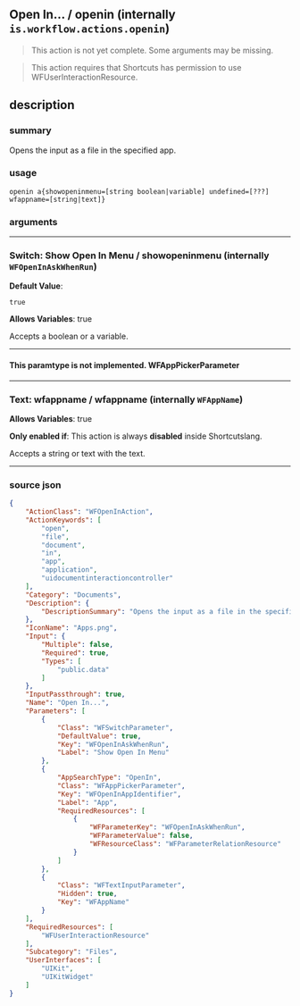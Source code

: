 
## Open In... / openin (internally `is.workflow.actions.openin`)

> This action is not yet complete. Some arguments may be missing.

> This action requires that Shortcuts has permission to use WFUserInteractionResource.


## description

### summary

Opens the input as a file in the specified app.


### usage
```
openin a{showopeninmenu=[string boolean|variable] undefined=[???] wfappname=[string|text]}
```

### arguments

---

### Switch: Show Open In Menu / showopeninmenu (internally `WFOpenInAskWhenRun`)
**Default Value**:
```
true
```
**Allows Variables**: true



Accepts a boolean
or a variable.

---

#### This paramtype is not implemented. WFAppPickerParameter

---

### Text: wfappname / wfappname (internally `WFAppName`)
**Allows Variables**: true

**Only enabled if**: This action is always **disabled** inside Shortcutslang.

Accepts a string 
or text
with the text.

---

### source json

```json
{
	"ActionClass": "WFOpenInAction",
	"ActionKeywords": [
		"open",
		"file",
		"document",
		"in",
		"app",
		"application",
		"uidocumentinteractioncontroller"
	],
	"Category": "Documents",
	"Description": {
		"DescriptionSummary": "Opens the input as a file in the specified app."
	},
	"IconName": "Apps.png",
	"Input": {
		"Multiple": false,
		"Required": true,
		"Types": [
			"public.data"
		]
	},
	"InputPassthrough": true,
	"Name": "Open In...",
	"Parameters": [
		{
			"Class": "WFSwitchParameter",
			"DefaultValue": true,
			"Key": "WFOpenInAskWhenRun",
			"Label": "Show Open In Menu"
		},
		{
			"AppSearchType": "OpenIn",
			"Class": "WFAppPickerParameter",
			"Key": "WFOpenInAppIdentifier",
			"Label": "App",
			"RequiredResources": [
				{
					"WFParameterKey": "WFOpenInAskWhenRun",
					"WFParameterValue": false,
					"WFResourceClass": "WFParameterRelationResource"
				}
			]
		},
		{
			"Class": "WFTextInputParameter",
			"Hidden": true,
			"Key": "WFAppName"
		}
	],
	"RequiredResources": [
		"WFUserInteractionResource"
	],
	"Subcategory": "Files",
	"UserInterfaces": [
		"UIKit",
		"UIKitWidget"
	]
}
```
